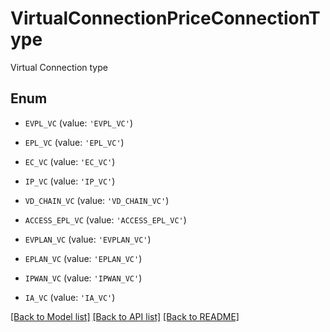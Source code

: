 # VirtualConnectionPriceConnectionType

Virtual Connection type

## Enum

* `EVPL_VC` (value: `'EVPL_VC'`)

* `EPL_VC` (value: `'EPL_VC'`)

* `EC_VC` (value: `'EC_VC'`)

* `IP_VC` (value: `'IP_VC'`)

* `VD_CHAIN_VC` (value: `'VD_CHAIN_VC'`)

* `ACCESS_EPL_VC` (value: `'ACCESS_EPL_VC'`)

* `EVPLAN_VC` (value: `'EVPLAN_VC'`)

* `EPLAN_VC` (value: `'EPLAN_VC'`)

* `IPWAN_VC` (value: `'IPWAN_VC'`)

* `IA_VC` (value: `'IA_VC'`)

[[Back to Model list]](../README.md#documentation-for-models) [[Back to API list]](../README.md#documentation-for-api-endpoints) [[Back to README]](../README.md)


